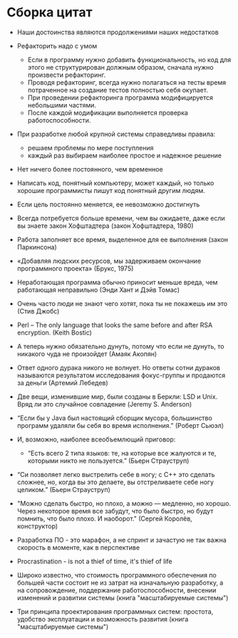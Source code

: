# Сборка цитат  

* Наши достоинства являются продолжениями наших недостатков  

* Рефакторить надо с умом  
    - Если в программу нужно добавить функциональность,
    но код для этого не структурирован должным образом, сначала нужно произвести рефакторинг.  
    - Проводя рефакторинг, всегда нужно полагаться на тесты
    время потраченное на создание тестов полностью себя окупает.  
    - При проведении рефакторинга программа модифицируется небольшими частями.
    - После каждой модификации выполняется проверка работоспособности.

* При разработке любой крупной системы справедливы правила:
    - решаем проблемы по мере поступления
    - каждый раз выбираем наиболее простое и надежное решение

* Нет ничего более постоянного, чем временное

* Написать код, понятный компьютеру, может каждый, но только хорошие программисты пишут код понятный другим людям.  

* Если цель постоянно меняется, ее невозможно достигнуть  

* Всегда потребуется больше времени, чем вы ожидаете, даже если вы знаете закон Хофштадтера (закон Хофштадтера, 1980)  

* Работа заполняет все время, выделенное для ее выполнения (закон Паркинсона)  

* «Добавляя людских ресурсов, мы задерживаем окончание программного проекта» (Брукс, 1975)  

* Неработающая программа обычно приносит меньше вреда, чем работающая неправильно (Энди Хант и Дэйв Томас)  

* Очень часто люди не знают чего хотят, пока ты не покажешь им это (Стив Джобс)  

* Perl – The only language that looks the same before and after RSA encryption. (Keith Bostic)  

* А теперь нужно обязательно дунуть, потому что если не дунуть, то никакого чуда не произойдет (Амаяк Акопян)  

* Ответ одного дурака никого не волнует. Но ответы сотни дураков называются результатом исследования фокус-группы и продаются за деньги (Артемий Лебедев)  

* Две вещи, изменившие миp, были созданы в Беpкли: LSD и Unix. Вряд ли это случайное совпадение (Jeremy S. Anderson)  

* “Если бы у Java был настоящий сборщик мусора, большинство программ удаляли бы себя во время исполнения.” (Роберт Сьюэл)  

* И, возможно, наиболее всеобъемлющий приговор:  
    - “Есть всего 2 типа языков: те, на которые все жалуются и те, которыми никто не пользуется.” (Бьерн Страуструп)  

* “Си позволяет легко выстрелить себе в ногу; с C++ это сделать сложнее, но, когда вы это делаете, вы отстреливаете себе ногу целиком.” (Бьерн Страуструп)  
* "Можно сделать быстро, но плохо, а можно — медленно, но хорошо. Через некоторое время все забудут, что было быстро, но будут помнить, что было плохо. И наоборот." (Сергей Королёв, конструктор)  

* Разработка ПО - это марафон, а не спринт и зачастую не так важна скорость в моменте, как в перспективе

* Procrastination - is not a thief of time, it's thief of life  

* Широко известно, что стоимость программного обеспечения по большей части состоит не из затрат на изначальную разработку, а на сопровождение, поддержание работоспособности, внесении изменений и развитии системы (книга "масштабируемые системы")  
* Три принципа проектирования программных систем: простота, удобство эксплуатации  и возможность развития (книга "масштабируемые системы")  
